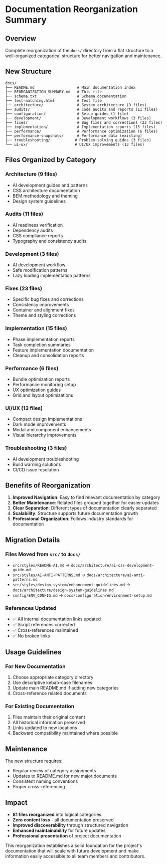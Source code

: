 # Documentation Reorganization Summary

## Overview

Complete reorganization of the `docs/` directory from a flat structure to a well-organized categorical structure for better navigation and maintenance.

## New Structure

```
docs/
├── README.md                   # Main documentation index
├── REORGANIZATION_SUMMARY.md   # This file
├── schema.txt                  # Schema documentation
├── test-matching.html          # Test file
├── architecture/               # System architecture (9 files)
├── audits/                     # Code audits and reports (11 files)
├── configuration/              # Setup guides (1 file)
├── development/                # Development workflows (3 files)
├── fixes/                      # Bug fixes and corrections (23 files)
├── implementation/             # Implementation reports (15 files)
├── performance/                # Performance optimization (6 files)
├── performance-snapshots/      # Performance data (existing)
├── troubleshooting/           # Problem-solving guides (3 files)
└── ui-ux/                     # UI/UX improvements (13 files)
```

## Files Organized by Category

### Architecture (9 files)
- AI development guides and patterns
- CSS architecture documentation
- BEM methodology and theming
- Design system guidelines

### Audits (11 files)
- AI readiness verification
- Dependency audits
- CSS compliance reports
- Typography and consistency audits

### Development (3 files)
- AI development workflow
- Safe modification patterns
- Lazy loading implementation patterns

### Fixes (23 files)
- Specific bug fixes and corrections
- Consistency improvements
- Container and alignment fixes
- Theme and styling corrections

### Implementation (15 files)
- Phase implementation reports
- Task completion summaries
- Feature implementation documentation
- Cleanup and consolidation reports

### Performance (6 files)
- Bundle optimization reports
- Performance monitoring setup
- UX optimization guides
- Grid and layout optimizations

### UI/UX (13 files)
- Compact design implementations
- Dark mode improvements
- Modal and component enhancements
- Visual hierarchy improvements

### Troubleshooting (3 files)
- AI development troubleshooting
- Build warning solutions
- CI/CD issue resolution

## Benefits of Reorganization

1. **Improved Navigation**: Easy to find relevant documentation by category
2. **Better Maintenance**: Related files grouped together for easier updates
3. **Clear Separation**: Different types of documentation clearly separated
4. **Scalability**: Structure supports future documentation growth
5. **Professional Organization**: Follows industry standards for documentation

## Migration Details

### Files Moved from `src/` to `docs/`
- `src/styles/README-AI.md` → `docs/architecture/ai-css-development-guide.md`
- `src/styles/AI-ANTI-PATTERNS.md` → `docs/architecture/ai-anti-patterns.md`
- `src/styles/design-system/enhancement-guidelines.md` → `docs/architecture/design-system-guidelines.md`
- `config/ENV_CONFIG.md` → `docs/configuration/environment-setup.md`

### References Updated
- ✅ All internal documentation links updated
- ✅ Script references corrected
- ✅ Cross-references maintained
- ✅ No broken links

## Usage Guidelines

### For New Documentation
1. Choose appropriate category directory
2. Use descriptive kebab-case filenames
3. Update main README.md if adding new categories
4. Cross-reference related documents

### For Existing Documentation
1. Files maintain their original content
2. All historical information preserved
3. Links updated to new locations
4. Backward compatibility maintained where possible

## Maintenance

The new structure requires:
- Regular review of category assignments
- Updates to README.md for new major documents
- Consistent naming conventions
- Proper cross-referencing

## Impact

- **81 files reorganized** into logical categories
- **Zero content loss** - all documentation preserved
- **Improved discoverability** through structured navigation
- **Enhanced maintainability** for future updates
- **Professional presentation** of project documentation

This reorganization establishes a solid foundation for the project's documentation that will scale with future development and make information easily accessible to all team members and contributors.